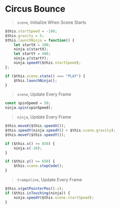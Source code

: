 # Circus Bounce

> `scene`, Initialize When Scene Starts

```js
$this.startSpeed = -100;
$this.gravity = 5;
$this.launchNinja = function() {
    let startX = 100;
    ninja.x(startX);
    let startY = 400;
    ninja.y(startY);
    ninja.speedY($this.startSpeed);
};

if ($this.scene.state() === "PLAY") {
    $this.launchNinja();
}
```

> `scene`, Update Every Frame

```js
const spinSpeed = 50;
ninja.spin(spinSpeed);
```

> `ninja`, Update Every Frame

```js
$this.moveX($this.speedX());
$this.speedY(ninja.speedY() + $this.scene.gravity);
$this.moveY($this.speedY());

if ($this.x() >= 850) {
    ninja.x(-10);
}

if ($this.y() >= 650) {
    $this.scene.stopCode();
}
```

> `trampoline`, Update Every Frame

```js
$this.x(getPointerPos().x);
if ($this.isTouching(ninja)) {
    ninja.speedY($this.scene.startSpeed);
}
```
